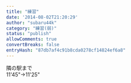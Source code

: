 ```yaml
---
title: "練習"
date: '2014-08-02T21:20:29'
author: "subaru44k"
category: "練習(弱)"
status: "publish"
allowComments: true
convertBreaks: false
entryHash: "87db7af4c91b8cda0278cf14824ef6a8"
---
```

隣の駅まで<br>
11'45"→11'25"
